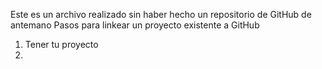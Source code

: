 Este es un archivo realizado sin haber hecho un repositorio de GitHub de antemano
Pasos para linkear un proyecto existente a GitHub

1. Tener tu proyecto
2. 